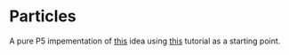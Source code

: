 # Particles
A pure P5 impementation of [this](https://codepen.io/soulwire/pen/foktm) idea using [this](https://github.com/CodingTrain/website/tree/master/beginners/p5js/7.3_array_of_objects) tutorial as a starting point.